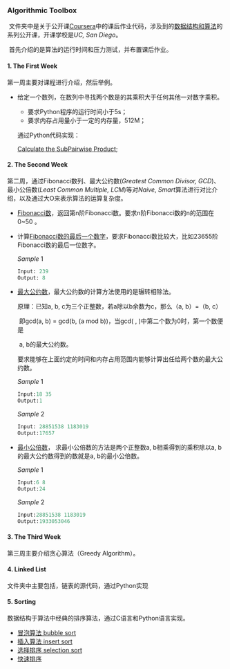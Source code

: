 ### Algorithmic Toolbox

​        文件夹中是关于公开课[Coursera](https://www.coursera.org/)中的课后作业代码，涉及到的[数据结构和算法](https://www.coursera.org/learn/data-structures/home/welcome)的系列公开课，开课学校是*UC, San Diego*。

​        首先介绍的是算法的运行时间和压力测试，并布置课后作业。

#### 1.  The First Week

第一周主要对课程进行介绍，然后举例。

* 给定一个数列，在数列中寻找两个数是的其乘积大于任何其他一对数字乘积。

  * 要求Python程序的运行时间小于5s；
  * 要求内存占用量小于一定的内存量，512M；

  通过Python代码实现：

  [Calculate the SubPairwise Product](https://github.com/Lynn-Lau/Algorithm-Toolbox/blob/master/MaxSubArrayProduct.py);


#### 2. The Second Week

第二周，通过Fibonacci数列、最大公约数(*Greatest Common Divisor, GCD*)、最小公倍数(*Least Common Multiple, LCM*)等对*Naive*, *Smart*算法进行对比介绍，以及通过大O来表示算法的运算复杂度。

* [Fibonacci数](https://github.com/Lynn-Lau/Algorithm-Toolbox/blob/master/2nd%20week/01_Codes/fibonacci/myfib.py)，返回第n阶Fibonacci数。要求n阶Fibonacci数的n的范围在0~50 。

* 计算[Fibonacci数的最后一个数字](https://github.com/Lynn-Lau/Algorithm-Toolbox/blob/master/2nd%20week/01_Codes/fibonacci_last_digit/fibonacci_last_digit%20.py)，要求Fibonacci数比较大，比如23655阶Fibonacci数的最后一位数字。

  *Sample* 1

  ```python
  Input: 239
  Output: 8
  ```

* [最大公约数](https://github.com/Lynn-Lau/Algorithm-Toolbox/blob/master/2nd%20week/01_Codes/gcd/mygcd.py)，最大公约数的计算方法使用的是辗转相除法。

  原理：已知a, b, c为三个正整数，若a除以b余数为c，那么（a, b）=（b, c）

  ​            即gcd(a, b) = gcd(b, (a mod b))，当gcd( , )中第二个数为0时，第一个数便是

  ​            a, b的最大公约数。

  要求能够在上面约定的时间和内存占用范围内能够计算出任给两个数的最大公约数。

  *Sample* 1

  ```python
  Input:18 35
  Output:1
  ```

  *Sample* 2

  ```python
  Input: 28851538 1183019
  Output:17657
  ```

* [最小公倍数](https://github.com/Lynn-Lau/Algorithm-Toolbox/blob/master/2nd%20week/01_Codes/lcm/least_common_multiple.py)， 求最小公倍数的方法是两个正整数a, b相乘得到的乘积除以a, b的最大公约数得到的数就是a, b的最小公倍数。

  *Sample* 1

  ```python
  Input:6 8
  Output:24
  ```

  *Sample* 2

  ```python
  Input:28851538 1183019
  Output:1933053046
  ```



#### 3. The Third Week

第三周主要介绍贪心算法（Greedy Algorithm）。

#### 4. Linked List

文件夹中主要包括，链表的源代码，通过Python实现

#### 5. Sorting

数据结构于算法中经典的排序算法，通过C语言和Python语言实现。

* [冒泡算法 bubble sort](https://github.com/Lynn-Lau/Algorithm-Toolbox/blob/master/Sorting/Bubble_Sorting.cpp)
* [插入算法 insert sort](https://github.com/Lynn-Lau/Algorithm-Toolbox/blob/master/Sorting/Insert_Sorting.cpp)
* [选择排序 selection sort](https://github.com/Lynn-Lau/Algorithm-Toolbox/blob/master/Sorting/Select_Sorting.cpp)
* [快速排序](https://github.com/Lynn-Lau/Algorithm-Toolbox/blob/master/Sorting/quicksort.py)

